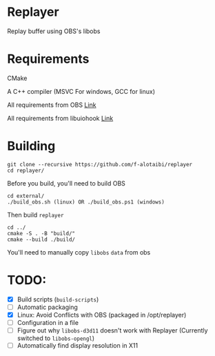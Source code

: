 # Replayer

Replay buffer using OBS's libobs

# Requirements

CMake

A C++ compiler (MSVC For windows, GCC for linux)

All requirements from OBS [Link](https://github.com/obsproject/obs-studio/wiki/Building-OBS-Studio)

All requirements from libuiohook [Link](https://github.com/kwhat/libuiohook)

# Building

```
git clone --recursive https://github.com/f-alotaibi/replayer
cd replayer/
```

Before you build, you'll need to build OBS

```
cd external/
./build_obs.sh (linux) OR ./build_obs.ps1 (windows)
```

Then build `replayer`

```
cd ../
cmake -S . -B "build/"
cmake --build ./build/
```

You'll need to manually copy `libobs` `data` from obs

# TODO:

- [x] Build scripts (`build-scripts`)
- [ ] Automatic packaging
- [x] Linux: Avoid Conflicts with OBS (packaged in /opt/replayer)
- [ ] Configuration in a file
- [ ] Figure out why `libobs-d3d11` doesn't work with Replayer (Currently switched to `libobs-opengl`)
- [ ] Automatically find display resolution in X11
